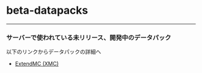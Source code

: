 # beta-datapacks
---
### サーバーで使われている未リリース、開発中のデータパック

<div>以下のリンクからデータパックの詳細へ</div>
<ul>
   <li><a href="/tree/main/Extend%20MC">ExtendMC (XMC)</a></li>
</ul>
